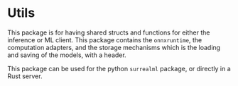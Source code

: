 
# Utils

This package is for having shared structs and functions for either the inference or ML client.
This package contains the `onnxruntime`, the computation adapters, and the storage mechanisms
which is the loading and saving of the models, with a header.

This package can be used for the python `surrealml` package, or directly in a Rust server. 
